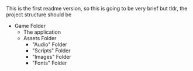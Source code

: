 This is the first readme version, so this is going to be very brief but tldr, the project structure should be

- Game Folder
  - The application
  - Assets Folder
      - "Audio" Folder
      - "Scripts" Folder
      - "Images" Folder
      - "Fonts" Folder
